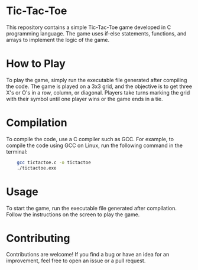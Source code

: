 # Tic-Tac-Toe 

This repository contains a simple Tic-Tac-Toe game developed in C programming language. The game uses if-else statements, functions, and arrays to implement the logic of the game.

# How to Play
To play the game, simply run the executable file generated after compiling the code. The game is played on a 3x3 grid, and the objective is to get three X's or O's in a row, column, or diagonal. Players take turns marking the grid with their symbol until one player wins or the game ends in a tie.

# Compilation
To compile the code, use a C compiler such as GCC. For example, to compile the code using GCC on Linux, run the following command in the terminal:
```bash
    gcc tictactoe.c -o tictactoe
    ./tictactoe.exe
```

# Usage
To start the game, run the executable file generated after compilation. Follow the instructions on the screen to play the game.

# Contributing
Contributions are welcome! If you find a bug or have an idea for an improvement, feel free to open an issue or a pull request.
